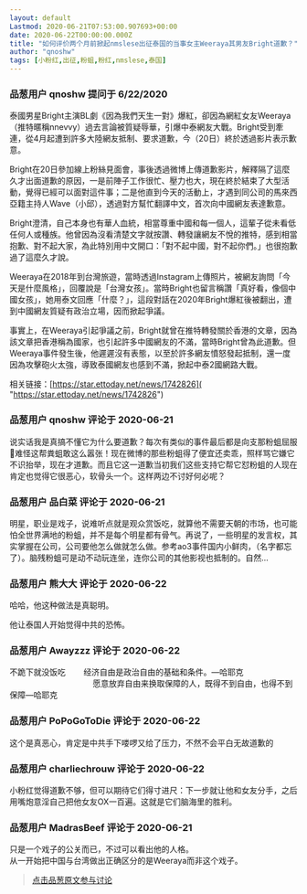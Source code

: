 ```yaml
---
layout: default
Lastmod: 2020-06-21T07:53:00.907693+00:00
date: 2020-06-22T00:00:00.000Z
title: "如何评价两个月前掀起nmslese出征泰国的当事女主Weeraya其男友Bright道歉？"
author: "qnoshw"
tags: [小粉红,出征,粉蛆,粉红,nmslese,泰国]
---
```



### 品葱用户 **qnoshw** 提问于 6/22/2020
    
泰國男星Bright主演BL劇《因為我們天生一對》爆紅，卻因為網紅女友Weeraya（推特暱稱nnevvy）過去言論被質疑辱華，引爆中泰網友大戰。Bright受到牽連，從4月起遭到許多大陸網友抵制、要求道歉，今（20日）終於透過影片表示歉意。  
  
Bright在20日參加線上粉絲見面會，事後透過微博上傳道歉影片，解釋隔了這麼久才出面道歉的原因，一是前陣子工作很忙、壓力也大，現在終於結束了大型活動，覺得已經可以面對這件事；二是他直到今天的活動上，才遇到同公司的馬來西亞籍主持人Wave（小邱），透過對方幫忙翻譯中文，首次向中國網友表達歉意。  
  
Bright澄清，自己本身也有華人血統，相當尊重中國和每一個人，這輩子從未看低任何人或種族。他曾因為沒看清楚文字就按讚、轉發讓網友不悅的推特，感到相當抱歉、對不起大家，為此特別用中文開口：「對不起中國，對不起你們。」也很抱歉過了這麼久才說。  
  
Weeraya在2018年到台灣旅遊，當時透過Instagram上傳照片，被網友詢問「今天是什麼風格」，回覆說是「台灣女孩」。當時Bright也留言稱讚「真好看，像個中國女孩」，她用泰文回應「什麼？」，這段對話在2020年Bright爆紅後被翻出，遭到中國網友質疑有政治立場，因而掀起爭議。  
  
事實上，在Weeraya引起爭議之前，Bright就曾在推特轉發關於香港的文章，因為該文章把香港稱為國家，也引起許多中國網友的不滿，當時Bright曾為此道歉。但Weeraya事件發生後，他遲遲沒有表態，以至於許多網友憤怒發起抵制，還一度因為攻擊砲火太強，導致泰國網友也感到不滿，掀起中泰2國網路大戰。  
  
相关链接：[https://star.ettoday.net/news/1742826]( "https://star.ettoday.net/news/1742826")
    
                

### 品葱用户 **qnoshw** 评论于 2020-06-21
        
说实话我是真搞不懂它为什么要道歉？每次有类似的事件最后都是向支那粉蛆屈服🤮难怪这帮粪蛆敢这么嚣张！现在微博的那些粉蛆得了便宜还卖乖，照样骂它嫌它不识抬举，现在才道歉。而且它这一道歉当初我们这些支持它帮它怼粉蛆的人现在肯定也觉得它很恶心，软骨头一个。这样两边不讨好何必呢？
        
                

### 品葱用户 **品白菜** 评论于 2020-06-21
        
明星，职业是戏子，说难听点就是观众赏饭吃，就算他不需要天朝的市场，也可能怕全世界满地的粉蛆，并不是每个明星都有骨气。再说了，一些明星的发言权，其实掌握在公司，公司要他怎么做就怎么做。参考ao3事件国内小鲜肉，（名字都忘了）。脑残粉蛆可是动不动玩连坐，连你公司的其他影视也抵制的。自然...
        
                

### 品葱用户 **熊大大** 评论于 2020-06-22
        
哈哈，他这种做法是真聪明。  
  
他让泰国人开始觉得中共的恐怖。
        
                

### 品葱用户 **Awayzzz** 评论于 2020-06-22
        
不跪下就没饭吃        经济自由是政治自由的基础和条件。—哈耶克                                                             愿意放弃自由来换取保障的人，既得不到自由，也得不到保障—哈耶克
        
                

### 品葱用户 **PoPoGoToDie** 评论于 2020-06-22
        
这个是真恶心，肯定是中共手下喽啰又给了压力，不然不会平白无故道歉的
        
                

### 品葱用户 **charliechrouw** 评论于 2020-06-22
        
小粉红觉得道歉不够，但可以期待它们得寸进尺：下一步就让他和女友分手，之后用嘴炮意淫自己把他女友OX一百遍。这就是它们脑海里的胜利。
        
                

### 品葱用户 **MadrasBeef** 评论于 2020-06-21
        
只是一个戏子的公关而已，不过可以看出他的人格。  
从一开始把中国与台湾做出正确区分的是Weeraya而非这个戏子。
        
                





> [点击品葱原文参与讨论](https://pincong.rocks/question/27540?warning)

